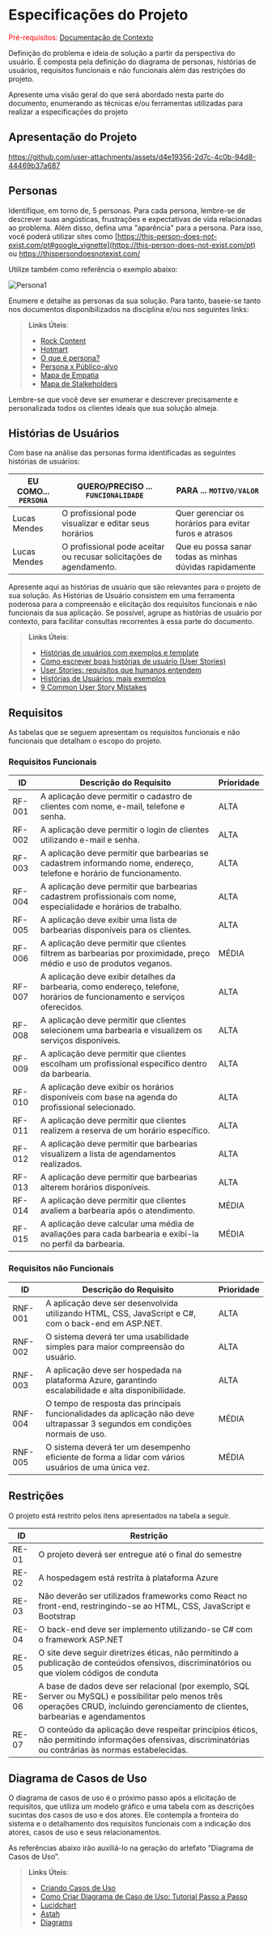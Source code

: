 # Especificações do Projeto

<span style="color:red">Pré-requisitos: <a href="1-Documentação de Contexto.md"> Documentação de Contexto</a></span>

Definição do problema e ideia de solução a partir da perspectiva do usuário. É composta pela definição do  diagrama de personas, histórias de usuários, requisitos funcionais e não funcionais além das restrições do projeto.

Apresente uma visão geral do que será abordado nesta parte do documento, enumerando as técnicas e/ou ferramentas utilizadas para realizar a especificações do projeto

## Apresentação do Projeto

https://github.com/user-attachments/assets/d4e19356-2d7c-4c0b-94d8-44469b37a687



## Personas

Identifique, em torno de, 5 personas. Para cada persona, lembre-se de descrever suas angústicas, frustrações e expectativas de vida relacionadas ao problema. Além disso, defina uma "aparência" para a persona. Para isso, você poderá utilizar sites como [https://this-person-does-not-exist.com/pt#google_vignette](https://this-person-does-not-exist.com/pt) ou https://thispersondoesnotexist.com/ 

Utilize também como referência o exemplo abaixo:

<img src="https://github.com/ICEI-PUC-Minas-PMV-ADS/IntApplicationProject-Template/blob/main/docs/img/AnaClara1.png" alt="Persona1"/>

Enumere e detalhe as personas da sua solução. Para tanto, baseie-se tanto nos documentos disponibilizados na disciplina e/ou nos seguintes links:

> **Links Úteis**:
> 
> - [Rock Content](https://rockcontent.com/blog/personas/)
> - [Hotmart](https://blog.hotmart.com/pt-br/como-criar-persona-negocio/)
> - [O que é persona?](https://resultadosdigitais.com.br/blog/persona-o-que-e/)
> - [Persona x Público-alvo](https://flammo.com.br/blog/persona-e-publico-alvo-qual-a-diferenca/)
> - [Mapa de Empatia](https://resultadosdigitais.com.br/blog/mapa-da-empatia/)
> - [Mapa de Stalkeholders](https://www.racecomunicacao.com.br/blog/como-fazer-o-mapeamento-de-stakeholders/)
>
Lembre-se que você deve ser enumerar e descrever precisamente e personalizada todos os clientes ideais que sua solução almeja.

## Histórias de Usuários

Com base na análise das personas forma identificadas as seguintes histórias de usuários:

|EU COMO... `PERSONA`| QUERO/PRECISO ... `FUNCIONALIDADE` |PARA ... `MOTIVO/VALOR`                 |
|--------------------|------------------------------------|----------------------------------------|
|Lucas Mendes |        O profissional pode visualizar e editar seus horários   |         Quer gerenciar os horários para evitar furos e atrasos      |
|Lucas Mendes       |        O profissional pode aceitar ou recusar solicitações de agendamento.        | Que eu possa sanar todas as minhas dúvidas rapidamente |

Apresente aqui as histórias de usuário que são relevantes para o projeto de sua solução. As Histórias de Usuário consistem em uma ferramenta poderosa para a compreensão e elicitação dos requisitos funcionais e não funcionais da sua aplicação. Se possível, agrupe as histórias de usuário por contexto, para facilitar consultas recorrentes à essa parte do documento.

> **Links Úteis**:
> - [Histórias de usuários com exemplos e template](https://www.atlassian.com/br/agile/project-management/user-stories)
> - [Como escrever boas histórias de usuário (User Stories)](https://medium.com/vertice/como-escrever-boas-users-stories-hist%C3%B3rias-de-usu%C3%A1rios-b29c75043fac)
> - [User Stories: requisitos que humanos entendem](https://www.luiztools.com.br/post/user-stories-descricao-de-requisitos-que-humanos-entendem/)
> - [Histórias de Usuários: mais exemplos](https://www.reqview.com/doc/user-stories-example.html)
> - [9 Common User Story Mistakes](https://airfocus.com/blog/user-story-mistakes/)

## Requisitos

As tabelas que se seguem apresentam os requisitos funcionais e não funcionais que detalham o escopo do projeto.

### Requisitos Funcionais

| ID     | Descrição do Requisito | Prioridade |  
|--------|---------------------------------------------------------|-----------|  
| RF-001 | A aplicação deve permitir o cadastro de clientes com nome, e-mail, telefone e senha. | ALTA |  
| RF-002 | A aplicação deve permitir o login de clientes utilizando e-mail e senha. | ALTA |  
| RF-003 | A aplicação deve permitir que barbearias se cadastrem informando nome, endereço, telefone e horário de funcionamento. | ALTA |  
| RF-004 | A aplicação deve permitir que barbearias cadastrem profissionais com nome, especialidade e horários de trabalho. | ALTA |  
| RF-005 | A aplicação deve exibir uma lista de barbearias disponíveis para os clientes. | ALTA |  
| RF-006 | A aplicação deve permitir que clientes filtrem as barbearias por proximidade, preço médio e uso de produtos veganos. | MÉDIA |  
| RF-007 | A aplicação deve exibir detalhes da barbearia, como endereço, telefone, horários de funcionamento e serviços oferecidos. | ALTA |  
| RF-008 | A aplicação deve permitir que clientes selecionem uma barbearia e visualizem os serviços disponíveis. | ALTA |  
| RF-009 | A aplicação deve permitir que clientes escolham um profissional específico dentro da barbearia. | ALTA |  
| RF-010 | A aplicação deve exibir os horários disponíveis com base na agenda do profissional selecionado. | ALTA |  
| RF-011 | A aplicação deve permitir que clientes realizem a reserva de um horário específico. | ALTA |  
| RF-012 | A aplicação deve permitir que barbearias visualizem a lista de agendamentos realizados. | ALTA |  
| RF-013 | A aplicação deve permitir que barbearias alterem horários disponíveis. | ALTA |  
| RF-014 | A aplicação deve permitir que clientes avaliem a barbearia após o atendimento. | MÉDIA |  
| RF-015 | A aplicação deve calcular uma média de avaliações para cada barbearia e exibi-la no perfil da barbearia. | MÉDIA |  

### Requisitos não Funcionais

| ID     | Descrição do Requisito | Prioridade |  
|--------|---------------------------------------------------------|-----------|  
| RNF-001 | A aplicação deve ser desenvolvida utilizando HTML, CSS, JavaScript e C#, com o back-end em ASP.NET. | ALTA |  
| RNF-002 | O sistema deverá ter uma usabilidade simples para maior compreensão do usuário. | ALTA |  
| RNF-003 | A aplicação deve ser hospedada na plataforma Azure, garantindo escalabilidade e alta disponibilidade. | ALTA |  
| RNF-004 | O tempo de resposta das principais funcionalidades da aplicação não deve ultrapassar 3 segundos em condições normais de uso. | MÉDIA |  
| RNF-005 | O sistema deverá ter um desempenho eficiente de forma a lidar com vários usuários de uma única vez. | MÉDIA |  

## Restrições

O projeto está restrito pelos itens apresentados na tabela a seguir.

|ID| Restrição                                             |
|--|-------------------------------------------------------|
|RE-01| O projeto deverá ser entregue até o final do semestre |
|RE-02| A hospedagem está restrita à plataforma Azure       |
|RE-03| Não deverão ser utilizados frameworks como React no front-end, restringindo-se ao HTML, CSS, JavaScript e Bootstrap |
|RE-04| O back-end deve ser implemento utilizando-se C# com o framework ASP.NET |
|RE-05| O site deve seguir diretrizes éticas, não permitindo a publicação de conteúdos ofensivos, discriminatórios ou que violem códigos de conduta | 
|RE-06| A base de dados deve ser relacional (por exemplo, SQL Server ou MySQL) e possibilitar pelo menos três operações CRUD, incluindo gerenciamento de clientes, barbearias e agendamentos |  
|RE-07| O conteúdo da aplicação deve respeitar princípios éticos, não permitindo informações ofensivas, discriminatórias ou contrárias às normas estabelecidas. |
 
## Diagrama de Casos de Uso

O diagrama de casos de uso é o próximo passo após a elicitação de requisitos, que utiliza um modelo gráfico e uma tabela com as descrições sucintas dos casos de uso e dos atores. Ele contempla a fronteira do sistema e o detalhamento dos requisitos funcionais com a indicação dos atores, casos de uso e seus relacionamentos. 

As referências abaixo irão auxiliá-lo na geração do artefato “Diagrama de Casos de Uso”.

> **Links Úteis**:
> - [Criando Casos de Uso](https://www.ibm.com/docs/pt-br/elm/6.0?topic=requirements-creating-use-cases)
> - [Como Criar Diagrama de Caso de Uso: Tutorial Passo a Passo](https://gitmind.com/pt/fazer-diagrama-de-caso-uso.html/)
> - [Lucidchart](https://www.lucidchart.com/)
> - [Astah](https://astah.net/)
> - [Diagrams](https://app.diagrams.net/)
